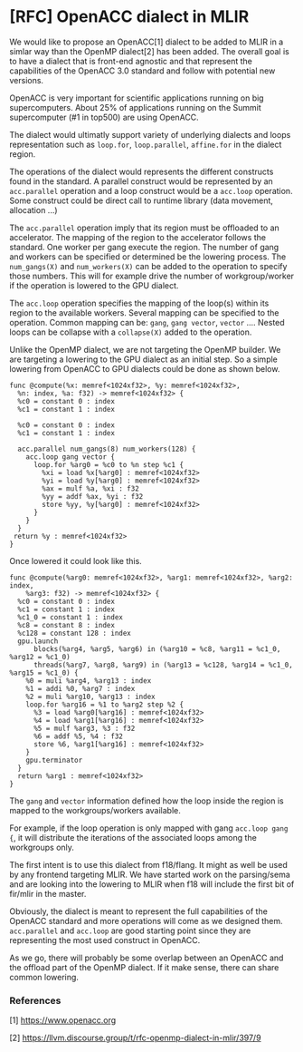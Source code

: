 # [RFC] OpenACC dialect in MLIR
We would like to propose an OpenACC[1] dialect to be added to MLIR in a simlar
way than the OpenMP dialect[2] has been added.
The overall goal is to have a dialect that is front-end agnostic and that 
represent the capabilities of the OpenACC 3.0 standard and follow with potential 
new versions.

OpenACC is very important for scientific applications running on big 
supercomputers. About 25% of applications running on the Summit supercomputer 
(#1 in top500) are using OpenACC.

The dialect would ultimatly support variety of underlying dialects and 
loops representation such as `loop.for`, `loop.parallel`, `affine.for` in 
the dialect region.

The operations of the dialect would represents the different constructs found in 
the standard. A parallel construct would be represented by an `acc.parallel` 
operation and a loop construct would be a `acc.loop` operation. Some 
construct could be direct call to runtime library (data movement, allocation 
...)

The `acc.parallel` operation imply that its region must be offloaded to an
accelerator. The mapping of the region to the accelerator follows the standard.
One worker per gang execute the region. The number of gang and workers 
can be specified or determined be the lowering process. The `num_gangs(X)` 
and `num_workers(X)` can be added to the operation to specify those numbers.
This will for example drive the number of workgroup/worker if the operation
is lowered to the GPU dialect.

The `acc.loop` operation specifies the mapping of the loop(s) within its region 
to the available workers. Several mapping can be specified to the operation. 
Common mapping can be: `gang`, `gang vector`, `vector` .... Nested loops can be
collapse with a `collapse(X)` added to the operation. 

Unlike the OpenMP dialect, we are not targeting the OpenMP builder. We are 
targeting a lowering to the GPU dialect as an initial step. 
So a simple lowering from OpenACC to GPU dialects could be done as shown below.

```
func @compute(%x: memref<1024xf32>, %y: memref<1024xf32>,
  %n: index, %a: f32) -> memref<1024xf32> {
  %c0 = constant 0 : index
  %c1 = constant 1 : index

  %c0 = constant 0 : index
  %c1 = constant 1 : index

  acc.parallel num_gangs(8) num_workers(128) {
    acc.loop gang vector {
      loop.for %arg0 = %c0 to %n step %c1 {
        %xi = load %x[%arg0] : memref<1024xf32>
        %yi = load %y[%arg0] : memref<1024xf32>
        %ax = mulf %a, %xi : f32
        %yy = addf %ax, %yi : f32
        store %yy, %y[%arg0] : memref<1024xf32>
      }
    }
  }
 return %y : memref<1024xf32>
} 
```

Once lowered it could look like this.

```
func @compute(%arg0: memref<1024xf32>, %arg1: memref<1024xf32>, %arg2: index, 
    %arg3: f32) -> memref<1024xf32> {
  %c0 = constant 0 : index
  %c1 = constant 1 : index
  %c1_0 = constant 1 : index
  %c8 = constant 8 : index
  %c128 = constant 128 : index
  gpu.launch 
      blocks(%arg4, %arg5, %arg6) in (%arg10 = %c8, %arg11 = %c1_0, %arg12 = %c1_0) 
      threads(%arg7, %arg8, %arg9) in (%arg13 = %c128, %arg14 = %c1_0, %arg15 = %c1_0) {
    %0 = muli %arg4, %arg13 : index
    %1 = addi %0, %arg7 : index
    %2 = muli %arg10, %arg13 : index
    loop.for %arg16 = %1 to %arg2 step %2 {
      %3 = load %arg0[%arg16] : memref<1024xf32>
      %4 = load %arg1[%arg16] : memref<1024xf32>
      %5 = mulf %arg3, %3 : f32
      %6 = addf %5, %4 : f32
      store %6, %arg1[%arg16] : memref<1024xf32>
    }
    gpu.terminator
  }
  return %arg1 : memref<1024xf32>
}
```

The `gang` and `vector` information defined how the loop inside the region is
mapped to the workgroups/workers available.

For example, if the loop operation is only mapped with gang `acc.loop gang {`, 
it will distribute the iterations of the associated loops among the workgroups 
only.

The first intent is to use this dialect from f18/flang. It might as well be 
used by any frontend targeting MLIR. We have started work on the parsing/sema
and are looking into the lowering to MLIR when f18 will include the first bit 
of fir/mlir in the master.

Obviously, the dialect is meant to represent the full capabilities of the 
OpenACC standard and more operations will come as we designed them. 
`acc.parallel` and `acc.loop` are good starting point since they are 
representing the most used construct in OpenACC.

As we go, there will probably be some overlap between an OpenACC and the offload
part of the OpenMP dialect. If it make sense, there can share common lowering.

### References
[1] https://www.openacc.org

[2] https://llvm.discourse.group/t/rfc-openmp-dialect-in-mlir/397/9
